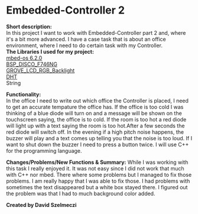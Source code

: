 # Embedded-Controller 2
<b>Short description:</b><br/>
In this project I want to work with Embedded-Controller part 2 and, where it's a bit more advanced. I have a case task that is about an office environment, where
I need to do certain task with my Controller. <br/>
<b>The Libraries I used for my project:</b> <br/>
<a href="https://github.com/ARMmbed/mbed-os.git">mbed-os 6.2.0</a> <br/>
<a href="https://os.mbed.com/teams/ST/code/BSP_DISCO_F746NG/">BSP_DISCO_F746NG</a> <br/>
<a href="https://os.mbed.com/users/cmatz3/code/Grove_LCD_RGB_Backlight/">GROVE_LCD_RGB_Backlight</a><br/>
<a href="https://os.mbed.com/teams/components/code/DHT/">DHT</a></br>
<a>String</a>

<b>Functionality:</b><br/>
In the office 
I need to write out which office the Controller is placed, I need to get an accurate tempature the office has. If the office is too cold I was thinking of 
a blue diode will turn on and a message will be shown on the touchscreen saying, the office is to cold. If the room is too hot a red 
diode will light up with a text saying the room is too hot.After a few seconds the red diode will switch off. In the evening if a high pitch noise happens, 
the buzzer will play and a text comes up telling you that the noise is too loud. If I want to shut down the buzzer I need to press a button twice. 
I will use C++ for the programming language.<br/>

<b>Changes/Problems/New Functions & Summary:</b>
While I was working with this task I really enjoyed it. It was not easy since I did not work that much with C++ nor mbed. There where some problems but I managed 
to fix those problems. I am really happy that I was able to fix those. I had problems with sometimes the text disappeared but a white box stayed there. I figured
out the problem was that I had to much background color added. 


<b>Created by David Szelmeczi</b><br/> 
